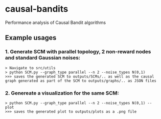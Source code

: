 # causal-bandits
Performance analysis of Causal Bandit algorithms 

## Example usages
### 1. Generate SCM with parallel topology, 2 non-reward nodes and standard Gaussian noises:
    > Navigate to src/utils
    > python SCM.py --graph_type parallel --n 2 --noise_types N(0,1) 
    >>> saves the generated SCM to outputs/SCMs/.. as well as the causal graph generated as part of the SCM to outputs/graphs/.. as JSON files
### 2. Genereate a visualization for the same SCM:
    > python SCM.py --graph_type parallel --n 2 --noise_types N(0,1) --plot
    >>> saves the generated plot to outputs/plots as a .png file
